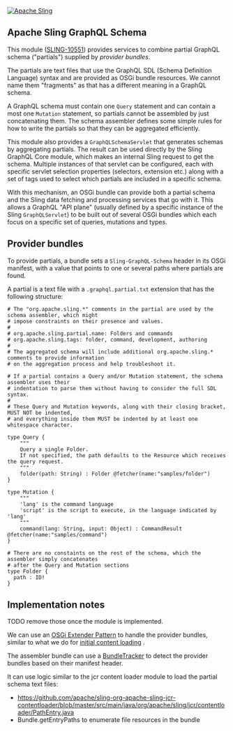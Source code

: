 [![Apache Sling](https://sling.apache.org/res/logos/sling.png)](https://sling.apache.org)

Apache Sling GraphQL Schema
----

This module ([SLING-10551](https://issues.apache.org/jira/browse/SLING-10551)) provides services to combine partial GraphQL
schema ("partials") supplied by _provider bundles_.

The partials are text files that use the GraphQL SDL (Schema Definition  Language) syntax and are
provided as OSGi bundle resources. We cannot name them "fragments" as that has a different meaning
in a GraphQL schema.

A GraphQL schema must contain one `Query` statement and can contain a most one `Mutation` statement,
so partials cannot be assembled by just concatenating them. The schema assembler defines some simple 
rules for how to write the partials so that they can be aggregated efficiently.

This module also provides a `GraphQLSchemaServlet` that generates schemas by aggregating partials.
The result can be used directly by the Sling GraphQL Core module, which makes an internal Sling request
to get the schema. Multiple instances of that servlet can be configured, each with specific servlet
selection properties (selectors, extension etc.) along with a set of tags used to select which partials
are included in a specific schema.

With this mechanism, an OSGi bundle can provide both a partial schema and the Sling data fetching and
processing services that go with it. This allows a GraphQL "API plane" (usually defined by a specific
instance of the Sling `GraphQLServlet`) to be built out of several OSGi bundles which each focus on a
specific set of queries, mutations and types.

## Provider bundles

To provide partials, a bundle sets a `Sling-GraphQL-Schema` header in its OSGi manifest, with a value that
points to one or several paths where partials are found.

A partial is a text file with a `.graphql.partial.txt` extension that has the following structure:

    # The "org.apache.sling.*" comments in the partial are used by the schema assembler, which might
    # impose constraints on their presence and values.
    #
    # org.apache.sling.partial.name: Folders and commands
    # org.apache.sling.tags: folder, command, development, authoring
    #
    # The aggregated schema will include additional org.apache.sling.* comments to provide information
    # on the aggregation process and help troubleshoot it.

    # If a partial contains a Query and/or Mutation statement, the schema assembler uses their
    # indentation to parse them without having to consider the full SDL syntax.
    #
    # These Query and Mutation keywords, along with their closing bracket, MUST NOT be indented,
    # and everything inside them MUST be indented by at least one whitespace character.

    type Query {
        """ 
        Query a single Folder.
        If not specified, the path defaults to the Resource which receives the query request.
        """
        folder(path: String) : Folder @fetcher(name:"samples/folder")
    }

    type Mutation {
        """ 
        'lang' is the command language
        'script' is the script to execute, in the language indicated by 'lang'
        """  
        command(lang: String, input: Object) : CommandResult @fetcher(name:"samples/command")
    }

    # There are no constaints on the rest of the schema, which the assembler simply concatenates
    # after the Query and Mutation sections
    type Folder {
      path : ID!
    }

## Implementation notes

TODO remove those once the module is implemented.

We can use an [OSGi Extender Pattern](https://enroute.osgi.org/FAQ/400-patterns.html) to handle the
provider bundles, similar to what we do for 
[initial content loading](https://sling.apache.org/documentation/bundles/content-loading-jcr-contentloader.html)
.

The assembler bundle can use a
[BundleTracker](https://docs.osgi.org/javadoc/r4v42/org/osgi/util/tracker/BundleTracker.html)
to detect the provider bundles based on their manifest header.

It can use logic similar to the jcr content loader module to load the partial schema text files:

* https://github.com/apache/sling-org-apache-sling-jcr-contentloader/blob/master/src/main/java/org/apache/sling/jcr/contentloader/PathEntry.java
* Bundle.getEntryPaths to enumerate file resources in the bundle
